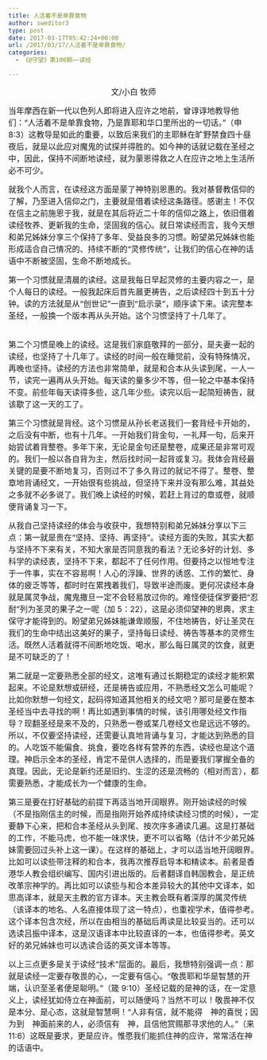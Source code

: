```yaml
---
title: 人活着不是单靠食物
author: sweditor3
type: post
date: 2017-03-17T05:42:24+00:00
url: /2017/03/17/人活着不是单靠食物/
categories:
  - 《@守望》第100期——读经

---
```

<p style="text-align: center;">
  <span style="font-size: 12pt;">文/小白 牧师</span>
</p>

<span style="font-size: 12pt;">当年摩西在新一代以色列人即将进入应许之地前，曾谆谆地教导他们：“人活着不是单靠食物，乃是靠耶和华口里所出的一切话。”（申 8:3）这教导是如此的重要，以致后来我们的主耶稣在旷野禁食四十昼夜后，就是以此应对魔鬼的试探并得胜的。如今神的话就记载在圣经之中，因此，保持不间断地读经，就为蒙恩得救之人在应许之地上生活所必不可少。</span>

<span style="font-size: 12pt;">就我个人而言，在读经这方面是蒙了神特别恩惠的。我对基督教信仰的了解，乃至进入信仰之门，主要就是借着读经这条路径。感谢主！不仅在信主之前施恩于我，就是在其后将近二十年的信仰之路上，依旧借着读经牧养、更新我的生命，坚固我的信心。就日常读经而言，我今天想和弟兄姊妹分享三个保持了多年、受益良多的习惯。盼望弟兄姊妹也能形成适合自己情况的、持续不断的“灵修传统”，让我们的信心在神的话语中不断被坚固，生命不断地成长。</span>

<span style="font-size: 12pt;">第一个习惯就是清晨的读经。这是我每日早起灵修的主要内容之一，是个人每日的读经。一般我起床后首先晨更祷告，之后读经四十到五十分钟。读的方法就是从“创世记”一直到“启示录”，顺序读下来。读完整本圣经，一般换一个版本再从头开始。这个习惯坚持了十几年了。</span>
  
<span style="font-size: 12pt;"><br /> 第二个习惯是晚上的读经。这是我们家庭敬拜的一部分，是夫妻一起的读经，也坚持了十几年了。读经的时间一般在睡觉前，没有特殊情况，再晚也坚持。读经的方法也非常简单，就是和合本从头读到尾，一人一节，读完一遍再从头开始。每天读的量多少不等，但一轮之中基本保持不变。前些年每天读得多些，这几年少些。读完以后一起简短祷告，就该歇了这一天的工了。</span>

<span style="font-size: 12pt;">第三个习惯就是背经。这个习惯是从孙长老送我们一套背经卡开始的，之后没有中断，也有十几年。一开始我们背金句，一礼拜一句，后来开始尝试着背整卷。多年下来，无论是金句还是整卷，成果还是非常可观的。我们一般以各自背为主，然后找时间一起背或复习。我体会背经最关键的是要不断地复习，否则过不了多久背过的就记不得了。整卷、整章地背诵经文，一开始很有些挑战，但坚持下来并没有那么难，其益处之多就不必多说了。我们晚上读经的时候，若赶上背过的章或卷，就顺便背诵复习一下。</span>

<span style="font-size: 12pt;">从我自己坚持读经的体会与收获中，我想特别和弟兄姊妹分享以下三点：第一就是贵在“坚持、坚持、再坚持”。读经方面的失败，其实大都与坚持不下来有关，不知大家是否同意我的看法？无论多好的计划、多科学的读经表，坚持不下来，都起不了任何作用。但要持之以恒地专注于一件事，实在不容易啊！人心的浮躁、世界的诱惑、工作的繁忙、身体的疲乏等等，都时时在累拽着我们，导致半途而废。更何况读经本身就是属灵争战，魔鬼撒旦一定不会轻易放过你的。难怪使徒保罗要把“忍耐”列为圣灵的果子之一呢（加 5：22），这是必须仰望神的恩典，求主保守才能得到的。盼望弟兄姊妹能谦卑顺服，不住地祷告，好让圣灵在我们的生命中结出这美好的果子，坚持每日读经、祷告等基本的灵修生活。既然人活着就得不间断地吃饭、喝水，那么每日属灵的饮食，就更是不可缺乏的了！</span>

<span style="font-size: 12pt;">第二就是一定要熟悉全部的经文，这唯有通过长期稳定的读经才能积累起来。不论是默想或研经，还是祷告或应用，不熟悉经文怎么可能呢？比如你默想一句经文，起码得知道其他相关的经文吧？那可是要在整本圣经当中去寻找的啊！再比如遇到事情的时候，该引用哪处经文作指导？现翻圣经是来不及的，只熟悉一卷或某几卷经文也是远远不够的。所以，不仅要坚持读经，还需要认真地背诵与复习，才能达到熟悉的目的。人吃饭不能偏食、挑食，要吃各样有营养的东西，读经也是这个道理。神启示全本的圣经，肯定不是供人选择的，而是要我们掌握全备的真理。因此，无论是新约还是旧约、生涩的还是流畅的（相对而言），都需要熟悉，才能成长为一个健康的生命。</span>

<span style="font-size: 12pt;">第三是要在打好基础的前提下再适当地开阔眼界。刚开始读经的时候（不是指刚信主的时候，而是指刚开始养成持续读经习惯的时候），一定要静下心来，把和合本圣经从头到尾、按次序多通读几遍。这是打基础的工作，不能马虎，也不能一味求快，更不可以省略（估计不少弟兄姊妹需要回过头补上这一课）。在这样的基础上，才可以适当地开阔眼界。比如可以读些带注释的和合本，我再次推荐启导本和精读本。前者是香港华人教会组织编写、国内引进出版的。后者翻译自韩国教会，是正统改革宗神学的。再比如可以读些与和合本差异较大的其他中文译本，如思高译本，就是天主教的官方译本。天主教会既有着深厚的属灵传统（该译本的地名、人名直接体现了这一特点），也重视学术，值得参考。这个译本包含次经，所以在由相当的基础后再读是比较妥当的。还可以选读吕振中译本，这是汉语译本中比较直译的一本，也值得参考。英文好的弟兄姊妹也可以选读合适的英文译本等等。</span>

<span style="font-size: 12pt;">以上三点更多是关于读经“技术”层面的。最后，我想特别强调一点：那就是读经一定要存敬畏的心，一定要有信心。“敬畏耶和华是智慧的开端，认识至圣者便是聪明。”（箴 9:10）圣经记载的是神的话，在一定意义上，读经犹如侍立在神面前，可以随便吗？当然不可以！敬畏神不仅是本分、是心态，这就是智慧啊！“人非有信，就不能得　神的喜悦；因为到　神面前来的人，必须信有　神，且信他赏赐那寻求他的人。”（来 11:6）这既是要求，更是应许。惟愿我们能抓住神的应许，常常活在神的话语中。</span>